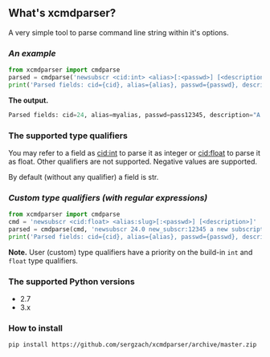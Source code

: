 ## What's xcmdparser?
A very simple tool to parse command line string within it's options.

### *An example*
```python
from xcmdparser import cmdparse
parsed = cmdparse('newsubscr <cid:int> <alias>[:<passwd>] [<description>]', 'newsubscr 24 myalias:pass12345 A description of a new subscription item.')
print('Parsed fields: cid={cid}, alias={alias}, passwd={passwd}, description="{description}"'.format(**parsed))
```
<b>The output.</b>
```python
Parsed fields: cid=24, alias=myalias, passwd=pass12345, description="A description of a new subscription item."
```

### The supported type qualifiers
You may refer to a field as <cid:int> to parse it as integer or <cid:float> to parse it as float. Other qualifiers are not supported. Negative values are supported.

By default (without any qualifier) a field is str.

### *Custom type qualifiers (with regular expressions)*
```python
from xcmdparser import cmdparse
cmd = 'newsubscr <cid:float> <alias:slug>[:<passwd>] [<description>]'
parsed = cmdparse(cmd, 'newsubscr 24.0 new_subscr:12345 a new subscription', {'slug': r'[a-z\-]+'})
print('Parsed fields: cid={cid}, alias={alias}, passwd={passwd}, description="{description}"'.format(**parsed))
```
**Note.** User (custom) type qualifiers have a priority on the build-in `int` and `float` type qualifiers.

### The supported Python versions
* 2.7
* 3.x

### How to install
`pip install https://github.com/sergzach/xcmdparser/archive/master.zip`

